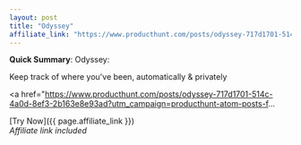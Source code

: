 ```yaml
---
layout: post
title: "Odyssey"
affiliate_link: "https://www.producthunt.com/posts/odyssey-717d1701-514c-4a0d-8ef3-2b163e8e93ad?ref=autoverse&utm_source=autoverse"
---
```


**Quick Summary**: Odyssey: <p>
            Keep track of where you've been, automatically & privately
          </p>
          <p>
            <a href="https://www.producthunt.com/posts/odyssey-717d1701-514c-4a0d-8ef3-2b163e8e93ad?utm_campaign=producthunt-atom-posts-f...

[Try Now]({{ page.affiliate_link }})  
*Affiliate link included*
